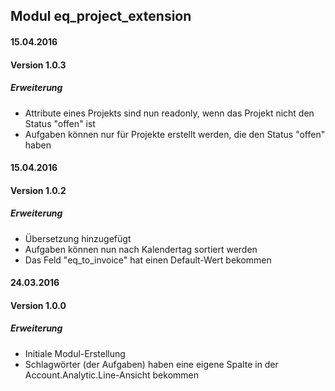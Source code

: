 ## Modul eq_project_extension

#### 15.04.2016
#### Version 1.0.3
##### Erweiterung
- Attribute eines Projekts sind nun readonly, wenn das Projekt nicht den Status "offen" ist
- Aufgaben können nur für Projekte erstellt werden, die den Status "offen" haben

#### 15.04.2016
#### Version 1.0.2
##### Erweiterung
- Übersetzung hinzugefügt
- Aufgaben können nun nach Kalendertag sortiert werden
- Das Feld "eq_to_invoice" hat einen Default-Wert bekommen

#### 24.03.2016
#### Version 1.0.0
##### Erweiterung
- Initiale Modul-Erstellung
- Schlagwörter (der Aufgaben) haben eine eigene Spalte in der Account.Analytic.Line-Ansicht bekommen
